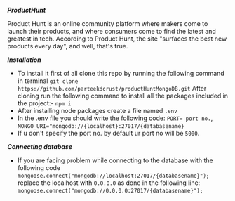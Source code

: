 **_ProductHunt_**

Product Hunt is an online community platform where makers come to launch their products, and where consumers come to find the latest and greatest in tech. According to Product Hunt, the site "surfaces the best new products every day", and well, that's true.

**_Installation_**

- To install it first of all clone this repo by running the following command in terminal `git clone https://github.com/parteekdcrust/productHuntMongoDB.git`
  After cloning run the following command to install all the packages included in the project:-
  `npm i`
- After installing node packages create a file named
  `.env`
- In the .env file you should write the following code:
  `PORT= port no.`,
  `MONGO_URI="mongodb://{localhost}:27017/{databasename}`
- If u don't specify the port no. by default ur port no will be `5000`.

**_Connecting database_**

- If you are facing problem while connecting to the database with the following code `mongoose.connect("mongodb://localhost:27017/{databasename}");`
  replace the localhost with `0.0.0.0` as done in the following line:
  `mongoose.connect("mongodb://0.0.0.0:27017/{databasename}");`
